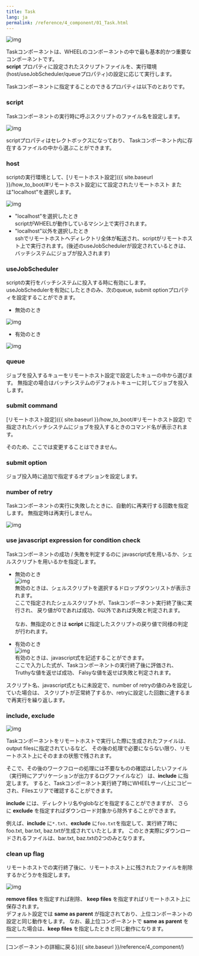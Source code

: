```yaml
---
title: Task
lang: ja
permalink: /reference/4_component/01_Task.html
---
```


![img](./img/task.png "task")

Taskコンポーネントは、WHEELのコンポーネントの中で最も基本的かつ重要なコンポーネントです。  
__script__ プロパティに設定されたスクリプトファイルを、実行環境(host/useJobScheduler/queueプロパティ)の設定に応じて実行します。

Taskコンポーネントに指定することのできるプロパティは以下のとおりです。

### script
Taskコンポーネントの実行時に呼ぶスクリプトのファイル名を設定します。

![img](./img/task_script.png "task_script")

scriptプロパティはセレクトボックスになっており、
Taskコンポーネント内に存在するファイルの中から選ぶことができます。

### host
scriptの実行環境として、[リモートホスト設定]({{ site.baseurl }}/how_to_boot/#リモートホスト設定)にて設定されたリモートホスト
または"localhost"を選択します。

![img](./img/task_host.png "task_host")

- "localhost"を選択したとき  
scriptがWHEELが動作しているマシン上で実行されます。  
- "localhost"以外を選択したとき  
sshでリモートホストへディレクトリ全体が転送され、scriptがリモートホスト上で実行されます。(後述のuseJobSchedulerが設定されているときは、バッチシステムにジョブが投入されます)

### useJobScheduler
scriptの実行をバッチシステムに投入する時に有効にします。  
useJobSchedulerを有効にしたときのみ、次のqueue, submit optionプロパティを設定することができます。

- 無効のとき

![img](./img/task_jobScheduler_disable.png "task_jobScheduler_disable")


- 有効のとき

![img](./img/task_jobScheduler_enable.png "task_jobScheduler_enable")

### queue
ジョブを投入するキューをリモートホスト設定で設定したキューの中から選びます。
無指定の場合はバッチシステムのデフォルトキューに対してジョブを投入します。

### submit command
[リモートホスト設定]({{ site.baseurl }}/how_to_boot/#リモートホスト設定)
で指定されたバッチシステムにジョブを投入するときのコマンド名が表示されます。
<!--この欄は実際にはTaskコンポーネントのプロパティではありません。-->  
そのため、ここでは変更することはできません。

### submit option
ジョブ投入時に追加で指定するオプションを設定します。

### number of retry
Taskコンポーネントの実行に失敗したときに、自動的に再実行する回数を指定します。
無指定時は再実行しません。

![img](./img/task_num_retry.png "task_number_of_retry")

### use javascript expression for condition check
Taskコンポーネントの成功 / 失敗を判定するのに
javascript式を用いるか、シェルスクリプトを用いるかを指定します。

 - 無効のとき  
 ![img](./img/task_retry_expression_disable.png "task_retry_expression_disable")<br/>
無効のときは、シェルスクリプトを選択するドロップダウンリストが表示されます。  
ここで指定されたシェルスクリプトが、Taskコンポーネント実行終了後に実行され、
戻り値が0であれば成功、0以外であれば失敗と判定されます。<br/><br/>
なお、無指定のときは __script__ に指定したスクリプトの戻り値で同様の判定が行われます。

 - 有効のとき  
![img](./img/task_retry_expression_enable.png "task_retry_expression_enable")<br/>
有効のときは、javascript式を記述することができます。  
ここで入力した式が、Taskコンポーネントの実行終了後に評価され、
Truthyな値を返せば成功、
Falsyな値を返せば失敗と判定されます。

スクリプト名、javascript式ともに未設定で、number of retryの値のみを設定していた場合は、
スクリプトが正常終了するか、retryに設定した回数に達するまで再実行を繰り返します。

### include, exclude

![img](./img/include_exclude.png "include, exclude")

Taskコンポーネントをリモートホストで実行した際に生成されたファイルは、output filesに指定されているなど、
その後の処理で必要にならない限り、リモートホスト上にそのままの状態で残されます。

そこで、その後のワークフローの処理には不要なものの確認はしたいファイル（実行時にアプリケーションが出力するログファイルなど）
は、__include__ に指定します。
すると、Taskコンポーネント実行終了時にWHEELサーバ上にコピーされ、Filesエリアで確認することができます。

__include__ には、ディレクトリ名やglobなどを指定することができますが、
さらに __exclude__ を指定すればダウンロード対象から除外することができます。

例えば、__include__ に`*.txt`、__exclude__ に`foo.txt`を指定して、実行終了時にfoo.txt, bar.txt, baz.txtが生成されていたとします。
このとき実際にダウンロードされるファイルは、bar.txt, baz.txtの2つのみとなります。

### clean up flag
リモートホストでの実行終了後に、リモートホスト上に残されたファイルを削除するかどうかを指定します。

![img](./img/clean_up_flag.png "clean_up_flag")

__remove files__ を指定すれば削除、
__keep files__ を指定すればリモートホスト上に保存されます。  
デフォルト設定では __same as parent__ が指定されており、上位コンポーネントの設定と同じ動作をします。
なお、最上位コンポーネントで __same as parent__ を指定した場合は、__keep files__ を指定したときと同じ動作になります。



--------
[コンポーネントの詳細に戻る]({{ site.baseurl }}/reference/4_component/)

